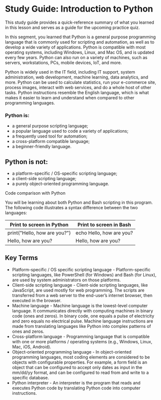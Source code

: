 # Study Guide: Introduction to Python

This study guide provides a quick-reference summary of what you learned in this lesson and serves as a guide for the upcoming practice quiz.  

In this segment, you learned that Python is a general purpose programming language that is commonly used for scripting and automation, as well as to develop a wide variety of applications. Python is compatible with most operating systems, including Windows, Linux, and Mac OS, and is updated every few years. Python can also run on a variety of machines, such as servers, workstations, PCs, mobile devices, IoT, and more.

Python is widely used in the IT field, including IT support, system administration, web development, machine learning, data analytics, and more. Python can be used to calculate statistics, run your e-commerce site, process images, interact with web services, and do a whole host of other tasks. Python instructions resemble the English language, which is what makes it easier to learn and understand when compared to other programming languages.

### Python is:

- a general purpose scripting language;
- a popular language used to code a variety of applications;
- a frequently used tool for automation;
- a cross-platform compatible language;
- a beginner-friendly language.

## Python is not: 

- a platform-specific / OS-specific scripting language;
- a client-side scripting language;
- a purely object-oriented programming language.

Code comparison with Python

You will be learning about both Python and Bash scripting in this program. The following code illustrates a syntax difference between the two languages:

| Print to screen in Python | Print to screen in Bash |
--------------------------- | ------------------------ |
| print("Hello, how are you?") | echo Hello, how are you? |
| Hello, how are you?          |  Hello, how are you? |


## Key Terms

- Platform-specific / OS specific scripting language - Platform-specific scripting languages, like PowerShell (for Windows) and Bash (for Linux), are used by system administrators on those platforms. 
- Client-side scripting language - Client-side scripting languages, like JavaScript, are used mostly for web programming. The scripts are transferred from a web server to the end-user’s internet browser, then executed in the browser.
- Machine language - Machine language is the lowest-level computer language. It communicates directly with computing machines in binary code (ones and zeros). In binary code, one equals a pulse of electricity and zero equals no electrical pulse. Machine language instructions are made from translating languages like Python into complex patterns of ones and zeros. 
- Cross-platform language - Programming language that is compatible with one or more platforms / operating systems (e.g., Windows, Linux, Mac, iOS, Android).
- Object-oriented programming language - In object-oriented programming languages, most coding elements are considered to be objects with configurable properties. For example, a form field is an object that can be configured to accept only dates as input in the mm/dd/yy format, and can be configured to read from and write to a specific database. 
- Python interpreter - An interpreter is the program that reads and executes Python code by translating Python code into computer instructions.